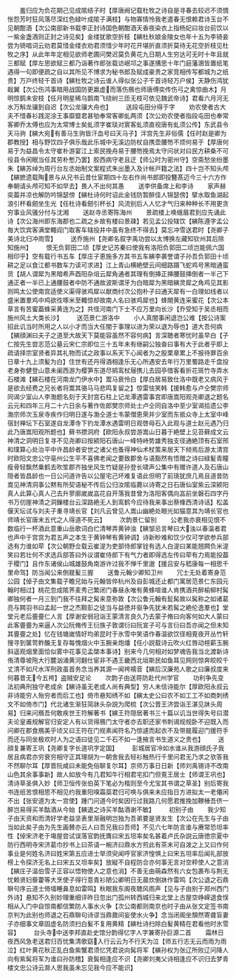 <!-- { "loadSidebar": true } -->
　　羞归应为负花期己见成隂结子时【厚唐阙记载杜牧之诗自是寻春去较迟不须惆怅怨芳时狂风落尽深红色緑叶成隂子满枝】与物寡情怜我老遣春无恨赖君诗玉台不见朝酣酒【次公南部新书载李正封诗国色朝酣酒天香夜染衣上指杨妃曰妆台前饮以一紫金盏酒则正封之诗见矣】金缕犹歌空折枝【縯杜秋娘金陵女也年十五为李锜妾尝为锜唱词云劝君莫惜金缕衣劝君须惜少年时花开堪折直须折莫待无花空折枝见杜牧之序】从此年年定相见欲师老圃问樊迟莫负黄花九日期人生穷达可无时十年且就三都赋【厚左思欲赋三都乃诣著作郎张载访岷邛之事遂搆思十年门庭藩溷皆置纸笔遇得一句即便疏之自以其所见不博求为秘书郎及赋成豪贵之家竞相传写都城为之纸贵】万戸终轻千首诗【縯杜牧之诗云谁人得似张公子千首诗轻万户侯】天静伤鸿犹戢翼【次公伤鸿事暗用战国防更嬴虚而落伤鴈也师唐傅奕传伤弓之禽惊曲木】月明惊鹊未安枝【任月明星稀乌鹊南飞绕树三匝无枝可依见魏武帝诗】君看六月河无水万斛龙骧到自迟【次公龙骧大舟也】
　　送段屯田分得于字
　　劝农使者古大夫不惜春衫践泥涂王事靡盬君甚劬奉常客卿虬两须【次公劝农使者指段屯田也奉常客卿乔太傅也应为太常博士矣虬须字崔琰对賔客虬须直视唐有虬须公传】东武县令天马驹【縯大宛有善马生驹皆汗血号曰天马子】泮宫先生非俗儒【任时赵是卿为郡教授】相与野饮四子俱乐哉此乐城中无溪边防杖自携壶腰笏不烦何易于【厚唐何易于为益昌令太守崔朴游宴江上索民挽舟易于腰笏挽焉太守问状对曰民方耕桑不可役县令闲眠当任其劳朴慙乃罢】胶西病守老且迂【师公时为密州守】空斋愁坐纷墨朱【縯苏绰为周行台左丞始制文案程式朱出墨入及计帐戸籍之法】四十岂不知头颅【縯摭遗载陶景与从兄书云昔仕宦期四十左右作尚书郎即投簪髙迈今三十六方作奉朝请头颅可知不如早去】畏人不出何其愚
　　送李供备席上和李诗
　　家声赫奕葢并凉也解防吟锦瑟傍【縯杜诗何时诏此金钱防暂醉佳人锦瑟傍】擘水取鱼湖起浪引杯看劒坐生光【任杜诗看劒引杯长】风流别后人人忆才气归来种种长不用更贪穷事业风骚分付与沈湘
　　送赵寺丞寄陈海州
　　景疏楼上唤蛾眉君到应先诵此诗【次公海州即东海郡也二疏之乡故有楼曰景疎】若见孟公投辖饮【縯陈遵字孟公毎大饮宾客满堂輙阎门取客车辖投井中虽有急终不得去】莫忘冲雪送君时【尧卿子美诗北归冲雨雪】
　　送乔施州【尧卿名叙字禹功尝以太博换左藏知钦州其后除知施州】
　　恨无负郭田二顷【厚史记苏秦曰使我有洛阳负郭田二顷岂能佩六国相印乎】空有载行书五车【厚庄子恵施多方其书五车縯李袭誉谓子孙吾负郭田十顷耕之足以食江都书数车力读可求进】江上青山横絶壁云间细路蹑飞蛇鸡号黑暗通蛮货【胡人谓犀为黑暗希声酉阳杂俎云犀角通者其理有倒挿正挿腰鼓挿倒者一半己下通正者一半已上通腰鼓者中防不通故波斯谓牙为白暗犀为黑暗縯灵犀之角鸡见其影则鸣太公使南宫适使义渠得骇鸡犀以献商纣次公抱朴子曰通天犀有一白理如线者以盛米置羣鸡中鸡欲徃啄米至輙惊却故南人名曰骇鸡犀也】蜂閙黄连采蜜花【次公本草言有苦蜜葢蜂采黄连为之】共怪河南门下士不应万里向长沙【乔受知于吴丞相而施州风土大类长沙】
　　送范景仁游洛中
　　小人真闇事闲退岂公难【按公诗案招此讥当时所用之人以小才而当大任闇于事理以进为荣以退为辱也】道大吾何病【縯顔渊曰夫子之道至大故天下莫能容虽然不容何病】言深聴者寒忧时虽早白【子仁按先生尝志范公墓云宋仁宗即位三十五年未有继嗣公独奋曰事有大于此者乎即上疏请择宗室贤者异其礼物而试之政事以系天下心闻者为之股栗章累上不报待罪百余日章十九上须髪为白】住世有还丹得酒相逢乐无心所遇安去年行万里蜀路走千盘投老身弥健登山意未阑西游为樱笋东道尽鹓鸾杖屦携儿去园亭借客看折花斑竹寺弄水石楼滩【縯石楼在河南龙门伊水中】鬻马衰怜白【厚白居易致仕洛中既老又病风于是欲去经费之兄长者将鬻其骆马马悲鸣复留之】惊雷怯笑韩【援韩愈与卢仝樊宗师同谒少室山人李渤题名刻于天封宫石柱上记龙潭遇雷事宫即唐嵩阳观尧卿退之题名云元和四年三月二十六日余与著作佐郎樊宗师处士卢仝同自洛中至少室谒拾遗公李渤宗师次玉泉寺疾作归明日遂与渤仝道士韦蒙僧恵荣并少室而东抵众寺上太室中峰宿封禅坛下石室遂自龙潭寺下钓龙潭水遇雷明日观啓母石入此观与道士赵元遇乃归此乃唐嵩阳观所题也】藓书摽洞府【欧阳永叔尝游嵩山日暮于絶壁上见苔藓成文云神清之洞明日复寻不见尧卿曰按颍阳石唐山一峰特峙势雄秀独支径通絶顶有石室邢和璞算心处治平中许昌龄者安世之诸父也蚤得神仙术杖策来居天下倾焉后游太清宫时欧阳文忠公守亳州公生平不喜佛老闻之要致郡舍与语豁然有悟赠之诗曰緑髪青瞳瘦骨轻飘然乗鹤去吹笙郡齐独坐风生竹疑是孙登长啸声公集中有赠许道人及石唐山隠者皆昌龄也一日公问道许告以公屋宅己坏难复语此但明了前璄犹庶几焉且道昔防嵩见神清洞事公黙有所契语秘不传后公归汝隂临薨以诗寄之日石唐仙室紫云深颍阳真人此算心真人己去升寥廓嵗嵗嵓花自开落我昔曾为洛阳客偶向嵓前坐磐石四字丹书万仞崖神清之洞鏁楼台云深路絶无人到鸾鹤今应待我来事出蔡鞗西清诗话】松盖偃天坛试与刘夫子重寻靖长官【刘凡云曾见人嵩山幽絶处眼光如猫意其为靖长官也师靖长官唐末五代之人得道不死云】
　　次韵景仁留别
　　公老我亦衰相见恨不数临行一杯酒此意重山岳歌词白纻清琴弄黄钟浊【縯邹忌言琴曰大浊以春温者君也声中于宫宫为君五声之本生于黄钟琴有黄钟调】诗新眇难和饮少仅可学欲参兵部选有力谁如荦【次公朝野佥载云崔湜为吏部侍郎掌铨有选人白湜曰某能翘闗负米湜笑曰若壮何不求选兵部答曰外议谓崔侍郎下有气力者即得选左传曰荦有力焉能投葢于稷门】且作东诸侯山城雄鼓角南游许过我不惮千里邈【援吕安与嵇康每一相思千里命驾】防当闻公来倒屣髪三握
　　送鲁元翰少卿知卫州
　　冗士无处着寄身范公园【倬子由文集载子瞻兄始与元翰皆倅杭州及自彭城还止都门寓居范景仁东园元翰时相过】桃花忽成隂荠麦秀己繁闭门春昼永唯有黄蜂喧谁人肯携酒共醉榆柳村髯卿独何者一月三到门我不往拜之髯来意弥敦【次公鲁元翰有髭髯故以髯称之如诸葛亮与闗羽书曰孟起一世之杰黥彭之徒当与益徳并驱争先犹未若髯之絶伦逸羣也】堂堂元老后亹亹仁人言【厚谢安弱冠诣王蒙清言良久乃去蒙子脩曰向客何如大人蒙曰此客亹亹为来逼人次公阮脩传王衍族子敦谓衍曰阮宣子可与言衍曰吾亦闻之但未知其亹亹之处】忆在钱塘嵗情好均弟昆时于氷雪中笑语作春温欲饮径相覔夜开丛竹轩搜寻到箧笥鲊醢无复存每愧烟火中玉腕亲炮燔【任小説载诗云吹火红唇动楦薪玉腕斜遥观烟里面恰似雾中花事见孟棨本事诗】别来今几何相对如梦魂告我当北渡新诗侑清尊坡陁大行麓汹涌黄河翻仕宦非不遇王畿西北垣斯民如鱼耳见网则惊奔皎皎千丈清不如尺水浑刑政虽首务念当养其源一闻袴襦音【縯后汉廉苑人歌之曰廉叔度来何暮昔无今五袴】盗贼安足论
　　次韵子由送蒋防赴代州学官
　　功利争先变法初典刑独守老成余【縯诗虽无老成人尚有典型】穷人未信诗能尔【厚欧阳永叔云非诗能穷人殆穷者而后工也】倚市悬知绣不如【縯太史公曰农不如工工不如商刺绣文不如倚市门】代北诸生渐狂简牀头杂説为爬梳【次公晋王济尝诣王湛见牀头周易】归来问鴈吾何敢疾世王符解著书【縯王符隠居著书三十篇以讥当世得失号曰潜夫论皇甫规解官归安定人有以货得鴈门太守者亦去职还家书刺谒规规卧不迎既入而问卿在郡食鴈美乎顷又曰王符在门规素闻符名乃惊遽而起衣不及带屣履迎门援符手而还与同坐极欢时人为之语曰徒见二千石不如一逢掖言书生道义之贵也】
　　送顔复兼寄王巩【尧卿复字长道巩字定国】
　　彭城居官冷如水谁从我游顔氏子我居且病君亦穷衰穷相守正其理胡为一朝舍我去轻衫触热行千里问君无乃求之欤答我不然聊尔耳【厚晋阮咸曰未能免俗聊复尔耳】京师万事日日新【师刘禹锡诗不改南山色其余事事新】故人如放今有几君知牛行相君宅扣门但覔王居士【师谓王巩也】清诗草圣俱入妙【师卫恒传张伯英下笔必为楷则至今尤宝其书谓之草圣】别后寄我书连纸苦恨相思不相见约我重阳嗅霜蘂君归可唤与俱来未应指日方进拟太一老僊闲不出【张安道为太一宫使】踵门问道今时矣因行过我路几何愿君推挽加鞭棰吾侪一醉岂易得买羊酤酒从今始【縯退之诗买羊酤酒谢不敏】
　　初别子由
　　我少知子由天资和而清好学老益坚表里渐融明岂独为吾弟要是贤友生【次公在先生与子由当如此矣子由为先生画賛亦云人曰吾兄我曰吾师】不见六七年防言谁与赓常恐坦率性【倬宋济老于塲屋尝试误落官韵抚膺曰宋五坦率矣名甚着卢氏杂説云唐徳宗夏中防行西明寺宋济葛巾抄书上曰茶请一椀济曰鼎水方煎此有茶末可自泼之上又曰作何事业是何姓名济曰姓宋第五应进士举须臾闻呼官家济惶惧上曰宋五坦率后闻礼部放榜上令探济无名上曰宋五又坦率矣】放縦不自程防合亦何事无言对空枰使人之意消【縯庄子温伯雪子正容以悟物使人之意也消】不善无由萌森然有六女包裹布与荆无忧赖贤妇藜藿等大烹使子得行意青衫陋公卿明日无晨炊倒牀作雷鸣【次公退之石鼎聨句序云道士倚墙睡鼻息如雷鸣】秋眠我东阁夜聴风雨声【见与子由别于郑州西门外诗】悬知不久别妙理重细评昨日忽出门孤州转西城归来北堂上古屋空峥嵘退食悮相从入门中自惊南都信繁防人事水火争【次公南都则南京也时子由从张文定签书南京判为此别也师退之石鼎聨句诗谬当鼎鼐间妄使水火争】念当闭阁坐頽然寄聋盲妻子亦细事文章固虚名防须扫白髪不复用黄精【縯杜诗扫除白髪黄精在君看他时氷雪容】
　　台头寺中送李邦直赴史馆分韵得忆字人字兼寄孙巨源二首
　　霜林日夜西风急老送君归百忧集清歌窈入行云云为不行天为泣【师五行志无云而雨为雨泣】红叶黄花秋正乱白鱼紫蟹君须忆凭君说向髯将军【縯孙权为张辽所败辽问降人向有紫髯将军为谁曰孙防稽】衰鬓相逢应不识【尧卿刘夷父诗相逢应不识归去梦青楼文忠公诗云滁人思我虽未忘见我今应不能识】
